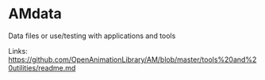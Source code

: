 # AMdata
Data files or use/testing with applications and tools


Links:
https://github.com/OpenAnimationLibrary/AM/blob/master/tools%20and%20utilities/readme.md
